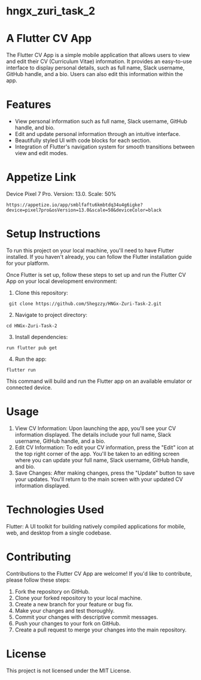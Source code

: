 # hngx_zuri_task_2

# A Flutter CV App
The Flutter CV App is a simple mobile application that allows users to view and edit their CV (Curriculum Vitae) information. It provides an easy-to-use interface to display personal details, such as full name, Slack username, GitHub handle, and a bio. Users can also edit this information within the app.


# Features 
* View personal information such as full name, Slack username, GitHub handle, and bio.
* Edit and update personal information through an intuitive interface.
* Beautifully styled UI with code blocks for each section.
* Integration of Flutter's navigation system for smooth transitions between view and edit modes.
# Appetize Link
Device Pixel 7 Pro. Version: 13.0. Scale: 50%
```
https://appetize.io/app/smblfaftu6kmbtdq34u4g6igke?device=pixel7pro&osVersion=13.0&scale=50&deviceColor=black
```
# Setup Instructions
To run this project on your local machine, you'll need to have Flutter installed. If you haven't already, you can follow the Flutter installation guide for your platform.

Once Flutter is set up, follow these steps to set up and run the Flutter CV App on your local development environment:
1. Clone this repository:
```
 git clone https://github.com/Shegzzy/HNGx-Zuri-Task-2.git
```
2. Navigate to project directory:
```
cd HNGx-Zuri-Task-2
```
3. Install dependencies:
```
run flutter pub get
```
4. Run the app:
```
flutter run
```
This command will build and run the Flutter app on an available emulator or connected device.
# Usage
1.  View CV Information:
Upon launching the app, you'll see your CV information displayed. The details include your full name, Slack username, GitHub handle, and a bio.
2.  Edit CV Information:
To edit your CV information, press the "Edit" icon at the top right corner of the app. You'll be taken to an editing screen where you can update your full name, Slack username, GitHub handle, and bio.
3.  Save Changes:
After making changes, press the "Update" button to save your updates. You'll return to the main screen with your updated CV information displayed.

# Technologies Used
Flutter: A UI toolkit for building natively compiled applications for mobile, web, and desktop from a single codebase.
# Contributing
Contributions to the Flutter CV App are welcome! If you'd like to contribute, please follow these steps:

1.  Fork the repository on GitHub.
2.  Clone your forked repository to your local machine.
3.  Create a new branch for your feature or bug fix.
4.  Make your changes and test thoroughly.
5.  Commit your changes with descriptive commit messages.
6.  Push your changes to your fork on GitHub.
7.  Create a pull request to merge your changes into the main repository.

# License
This project is not licensed under the MIT License.



 
